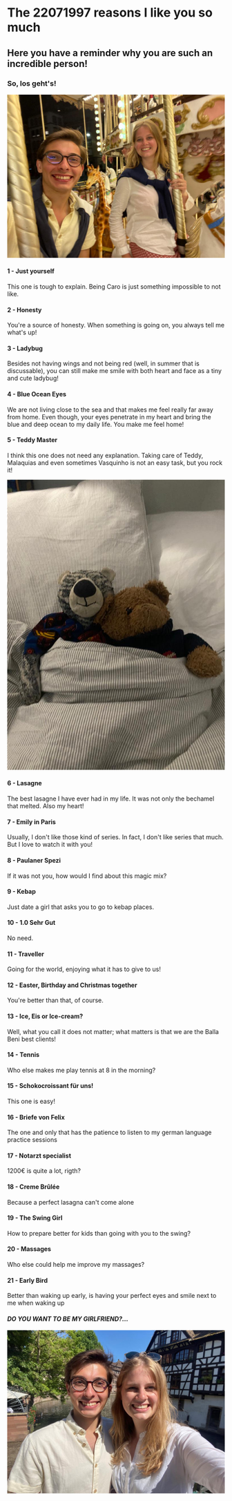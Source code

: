 # The 22071997 reasons I like you so much

## Here you have a reminder why you are such an incredible person!

### So, los geht's!

![Image](2.jpeg)

#### **1 - Just yourself**
This one is tough to explain. Being Caro is just something impossible to not like.

#### **2 - Honesty**
You're a source of honesty. When something is going on, you always tell me what's up!

#### **3 - Ladybug**
Besides not having wings and not being red (well, in summer that is discussable), you can still make me smile with both heart and face as a tiny and cute ladybug!

#### **4 - Blue Ocean Eyes**
We are not living close to the sea and that makes me feel really far away from home. Even though, your eyes penetrate in my heart and bring the blue and deep ocean to my daily life. You make me feel home! 

#### **5 - Teddy Master**
I think this one does not need any explanation. Taking care of Teddy, Malaquias and even sometimes Vasquinho is not an easy task, but you rock it!

![Image](6.jpg)

#### **6 - Lasagne**
The best lasagne I have ever had in my life. It was not only the bechamel that melted. Also my heart!

#### **7 - Emily in Paris**
Usually, I don't like those kind of series. In fact, I don't like series that much. But I love to watch it with you!

#### **8 - Paulaner Spezi**
If it was not you, how would I find about this magic mix?

#### **9 - Kebap**
Just date a girl that asks you to go to kebap places.

#### **10 - 1.0 Sehr Gut**
No need.

#### **11 - Traveller**
Going for the world, enjoying what it has to give to us!

#### **12 - Easter, Birthday and Christmas together**
You're better than that, of course.

#### **13 - Ice, Eis or Ice-cream?**
Well, what you call it does not matter; what matters is that we are the Balla Beni best clients!

#### **14 - Tennis**
Who else makes me play tennis at 8 in the morning?

#### **15 - Schokocroissant für uns!**
This one is easy!

#### **16 - Briefe von Felix**
The one and only that has the patience to listen to my german language practice sessions

#### **17 - Notarzt specialist**
1200€ is quite a lot, rigth?

#### **18 - Creme Brûlée**
Because a perfect lasagna can't come alone

#### **19 - The Swing Girl**
How to prepare better for kids than going with you to the swing?
 
#### **20 - Massages**
Who else could help me improve my massages?

#### **21 - Early Bird**
Better than waking up early, is having your perfect eyes and smile next to me when waking up

#### _DO YOU WANT TO BE MY GIRLFRIEND?..._

![Image](3.jpeg)

<!--- List

1. Numbered
2. List

**Bold** and _Italic_ and `Code` text

[Link](url) and ![Image](src)

For more details see [Basic writing and formatting syntax](https://docs.github.com/en/github/writing-on-github/getting-started-with-writing-and-formatting-on-github/basic-writing-and-formatting-syntax).-->

